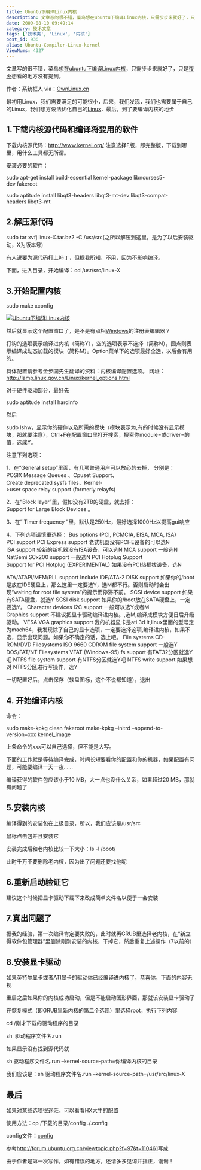 ```yaml
---
title: Ubuntu下编译Linux内核
description: 文章写的很不错，菜鸟想在ubuntu下编译Linux内核，只需步步来就好了，只是夜火想看的地方没有提到。作者：系统框人via：OwnLinux.cn最初用Linux，我们需要满足的可能很小，后来，我们发现，我们也需要属于自己的Linux，我们想方设法优化自己的Linux，最后，到了要编译内核的地步  1.下载内核源代码和编译将要用的软件……
date: 2009-08-10 09:49:14
category: 技术文章
tags: ['技术类', 'Linux', '内核']
post_id: 936
alias: Ubuntu-Compiler-Linux-kernel
ViewNums: 4327
---
```


文章写的很不错，菜鸟想[在ubuntu下编译Linux内核](/blog/ubuntu-compiler-linux-kernel)，只需步步来就好了，只是[夜火](/blog/)想看的地方没有提到。

作者：系统框人 via：[OwnLinux.cn](http://OwnLinux.cn)

最初用Linux，我们需要满足的可能很小，后来，我们发现，我们也需要属于自己的Linux，我们想方设法优化自己的[Linux](/tags/Linux)，最后，到了要编译内核的地步

## 1.下载内核源代码和编译将要用的软件

下载内核源代码：<http://www.kernel.org/> 注意选择F版，即完整版，下载到哪里，用什么工具都无所谓。

安装必要的软件：

sudo apt-get install build-essential kernel-package libncurses5-dev fakeroot

sudo aptitude install libqt3-headers libqt3-mt-dev libqt3-compat-headers libqt3-mt

## 2.解压源代码

sudo tar xvfj linux-X.tar.bz2 -C /usr/src(之所以解压到这里，是为了以后安装驱动，X为版本号)

有人说要为源代码打上补丁，但据我所知，不用，因为不影响编译。

下面，进入目录，开始编译：cd /usr/src/linux-X

## 3.开始配置内核

sudo make xconfig

[![Ubuntu下编译Linux内核](http://www.ownlinux.cn/wp-content/uploads/2009/07/%E5%9B%BE%E7%89%8711.jpg "图片1")](/blog/ubuntu-compiler-linux-kernel)

然后就显示这个配置窗口了，是不是有点相[Windows](/blog/deepin-litexp-windows-xp-sp3-v62)的注册表编辑器？

打钩的选项表示编译进内核（简称Y），空的选项表示不选择（简称N），圆点则表示编译成动态加载的模块（简称M）。Option菜单下的选项最好全选，以后会有用的。

具体配置请参考金步国先生翻译的资料：内核编译配置选项。
网址：<http://lamp.linux.gov.cn/Linux/kernel_options.html>

对于硬件驱动部分，最好先

sudo aptitude install hardinfo

然后

sudo lshw，显示你的硬件以及所需的模块（模块表示为,有的时候没有显示模块，那就要注意），Ctrl+F在配置窗口里打开搜索，搜索你module=或driver=的值，选成Y。

注意下列选项：

1、在“General setup”里面，有几项普通用户可以放心的去掉，
分别是：POSIX Message Queues 、Cpuset Support、Create deprecated sysfs files、Kernel->user space relay support (formerly relayfs)

2、在“Block layer”里，假如没有2TB的硬盘，就去掉：Support for Large Block Devices 。

3、在“ Timer frequency ”里，默认是250Hz，最好选择1000Hz以提高gui响应

4、下列选项请慎重选择：
Bus options (PCI, PCMCIA, EISA, MCA, ISA)
PCI support
PCI Express support 老式机器没有PCI-E设备的可以选N
ISA support 较新的新机器没有ISA设备，可以选N
MCA support 一般选N
NatSemi SCx200 support 一般选N
PCI Hotplug Support
Support for PCI Hotplug (EXPERIMENTAL) 如果没有PCI热插拔设备，选N

ATA/ATAPI/MFM/RLL support
Include IDE/ATA-2 DISK support 如果你的/boot是放在IDE硬盘上，那么这里一定要选Y，选M都不行。否则启动时会出现“waiting for root file system”的提示而停滞不前。
SCSI device support 如果有SATA硬盘，就选Y
SCSI disk support 如果你的/boot放在SATA硬盘上，一定要选Y。
Character devices
I2C support 一般可以选Y或者M
Graphics support 不建议把显卡驱动编译进内核。,选M,编译成模块方便日后升级驱动。
VESA VGA graphics support 我的机器显卡是ati 3d lt,linux里面的型号定为mach64，我发现除了自己的显卡选项，一定要选择这项,编译进内核，如果不选，显示出现问题。如果你不确定的话，选上吧。
File systems
CD-ROM/DVD Filesystems
ISO 9660 CDROM file system support 一般选Y
DOS/FAT/NT Filesystems
VFAT (Windows-95) fs support 有FAT32分区就选Y吧
NTFS file system support 有NTFS分区就选Y吧
NTFS write support 如果想对 NTFS分区进行写操作，选Y

一切配置好后，点击保存（软盘图标，这个不说都知道），退出

## 4. 开始编译内核

命令：

sudo make-kpkg clean fakeroot make-kpkg –initrd –append-to-version=xxx kernel_image

上条命令的xxx可以自己选择，但不能是大写。

下面的工作就是等待编译完成，时间长短要看你的配置和你的机器，如果配置有问题，可能要编译一天一夜……

编译获得的软件包应该小于10 MB，大一点也没什么关系，如果超过20 MB，那就有问题了

## 5.安装内核

编译得到的安装包在上级目录，所以，我们应该是/usr/src

鼠标点击包并且安装它

安装完成后和老内核比较一下大小：ls -l /boot/

此时千万不要删除老内核，因为出了问题还要找他呢

## 6.重新启动验证它

建议这个时候把显卡驱动下载下来改成简单文件名以便于一会安装

## 7.真出问题了

据我的经验，第一次编译肯定要失败的，此时就再GRUB里选择老内核，在“新立得软件包管理器”里删除刚刚安装的内核，干掉它，然后重复上述操作（7以前的）

## 8.安装显卡驱动

如果英特尔显卡或者ATI显卡的驱动你已经编译进内核了，恭喜你，下面的内容无视

重启之后如果你的内核成功启动，但是不能启动图形界面，那就该安装显卡驱动了

在恢复模式（即GRUB里新内核的第二个选现）里选择root，执行下列内容

cd /刚才下载的驱动程序的目录

sh  驱动程序文件名.run

如果显示没有找到源代码就

sh 驱动程序文件名.run –kernel-source-path=你编译内核的目录

我们应该是：sh 驱动程序文件名.run –kernel-source-path=/usr/src/linux-X

## 最后

如果对某些选项很迷茫，可以看看HX大牛的配置

使用方法：cp /下载的目录/config ./.config

config文件：[config](http://www.ownlinux.cn/wp-content/uploads/2009/07/config1.txt)

参考<http://forum.ubuntu.org.cn/viewtopic.php?f=97&t=110461>写成

由于作者是第一次写作，如有错误的地方，还请多多见谅并指正，谢谢！


